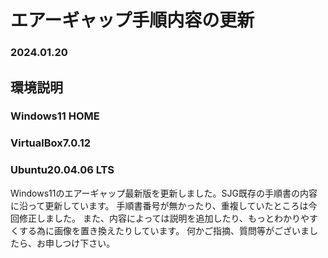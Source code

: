 # エアーギャップ手順内容の更新
### 2024.01.20
## 環境説明
### Windows11 HOME
### VirtualBox7.0.12
### Ubuntu20.04.06 LTS
Windows11のエアーギャップ最新版を更新しました。SJG既存の手順書の内容に沿って更新しています。
手順書番号が無かったり、重複していたところは今回修正しました。
また、内容によっては説明を追加したり、もっとわかりやすくする為に画像を置き換えたりしています。
何かご指摘、質問等がございましたら、お申しつけ下さい。
